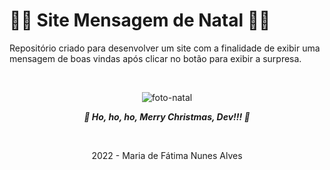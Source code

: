 # 🎅🎄 Site Mensagem de Natal 🎅🎄

<p>Repositório criado para desenvolver um site com a finalidade de exibir uma mensagem de boas vindas após clicar no botão para exibir a surpresa.</p>
<br>
<p align="center"><img src="https://th.bing.com/th/id/R.a58fff2c71b08886a5a05f8dbc408396?rik=FAwh%2fa9XSv1MaA&pid=ImgRaw&r=0" alt="foto-natal"></p>
<p align="center"><b><i>🎅 Ho, ho, ho, Merry Christmas, Dev!!! 🎄</i></p></b>
<br>
<p align="center">2022 - Maria de Fátima Nunes Alves</p>
